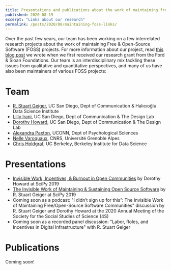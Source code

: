 ```yaml
---
title: Presentations and publications about the work of maintaining free & open-source software
published: 2020-08-19
excerpt: "Links about our research"
permalink: /posts/2020/08/maintaining-foss-links/ 
---
```


Over the past few years, our team has been working on a few interrelated research projects about the work of maintaining Free & Open-Source Software (FOSS) projects. For more information about our project, read [this blog post](https://stuartgeiger.com/posts/2019/01/digital-infrastructure-grant/) we wrote when we first received our research grant from the Ford & Sloan Foundations. Our team is an interdisciplinary mix tackling these issues from qualitative and quantitative perspectives, and many of us have also been maintainers of various FOSS projects:

# Team

* [R. Stuart Geiger](https://stuartgeiger.com), UC San Diego, Dept of Communication & Halıcıoğlu Data Science Institute
* [Lilly Irani](https://quote.ucsd.edu/lirani/), UC San Diego, Dept of Communication & The Design Lab
* [Dorothy Howard](https://dorothyhoward.com), UC San Diego, Dept of Communication & The Design Lab
* [Alexandra Paxton](https://alexandrapaxton.com), UCONN, Dept of Psychological Sciences
* [Nelle Varoquaux](https://nellev.github.io/), CNRS, Université Grenoble Alpes
* [Chris Holdgraf](https://predictablynoisy.com), UC Berkeley, Berkeley Institute for Data Science

# Presentations

* [Invisible Work, Incentives, & Burnout in Open Communities](https://www.youtube.com/watch?v=qtUxRhmz3Qc) by Dorothy Howard at SciPy 2019
* [The Invisible Work of Maintaining & Sustaining Open Source Software](https://www.youtube.com/watch?v=PM3iltcaIL8) by R. Stuart Geiger at SciPy 2019
* Coming soon as a podcast: "I didn’t sign up for this”: The Invisible Work of Maintaining Free/Open-Source Software Communities" discussion by R. Stuart Geiger and Dorothy Howard at the 2020 Annual Meeting of the Society for the Social Studies of Science (4S)
* Coming soon as a recorded panel discussion: "Labor, Roles, and Incentives in Digital Infrastructure" with R. Stuart Geiger

# Publications

Coming soon!
